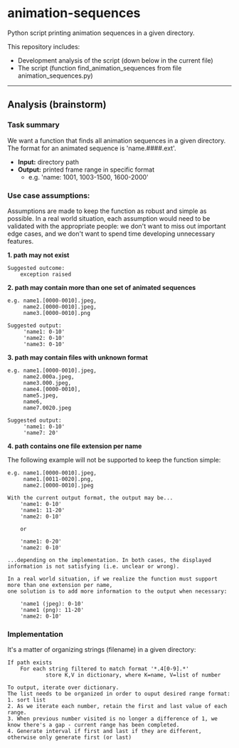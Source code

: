 # animation-sequences
Python script printing animation sequences in a given directory.

This repository includes:
* Development analysis of the script (down below in the current file)
* The script (function find_animation_sequences from file animation_sequences.py)
___
## Analysis (brainstorm)
### Task summary
We want a function that finds all animation sequences in a given directory.
The format for an animated sequence is 'name.####.ext'.

* **Input:** directory path
* **Output:** printed frame range in specific format
	* e.g. 'name: 1001, 1003-1500, 1600-2000'


### Use case assumptions:
Assumptions are made to keep the function as robust and simple as possible.
In a real world situation, each assumption would need to be validated with
the appropriate people: we don't want to miss out important edge cases, and
we don't want to spend time developing unnecessary features.

**1. path may not exist**

	Suggested outcome:
		exception raised


**2. path may contain more than one set of animated sequences**
 
	e.g. name1.[0000-0010].jpeg,
	     name2.[0000-0010].jpeg,
	     name3.[0000-0010].png

	Suggested output:
         'name1: 0-10'
         'name2: 0-10'
         'name3: 0-10'

**3. path may contain files with unknown format**
   
	e.g. name1.[0000-0010].jpeg,
         name2.000a.jpeg,
         name3.000.jpeg,
         name4.[0000-0010],
         name5.jpeg,
         name6,
         name7.0020.jpeg

	Suggested output:
         'name1: 0-10'
         'name7: 20'

**4. path contains one file extension per name**

The following example will not be supported to keep the function simple:

	e.g. name1.[0000-0010].jpeg,
         name1.[0011-0020].png,
         name2.[0000-0010].jpeg

	With the current output format, the output may be...
        'name1: 0-10'
        'name1: 11-20'
        'name2: 0-10'

        or

        'name1: 0-20'
        'name2: 0-10'

	...depending on the implementation. In both cases, the displayed
	information is not satisfying (i.e. unclear or wrong).
	
	In a real world situation, if we realize the function must support more than one extension per name, 
	one solution is to add more information to the output when necessary:

        'name1 (jpeg): 0-10'
        'name1 (png): 11-20'
        'name2: 0-10'

### Implementation
It's a matter of organizing strings (filename) in a given directory:

 	If path exists
     	For each string filtered to match format '*.4[0-9].*'
            	store K,V in dictionary, where K=name, V=list of number

    To output, iterate over dictionary. 
    The list needs to be organized in order to ouput desired range format:
	1. sort list
	2. As we iterate each number, retain the first and last value of each range.
	3. When previous number visited is no longer a difference of 1, we know there's a gap - current range has been completed.
	4. Generate interval if first and last if they are different, otherwise only generate first (or last)
       
